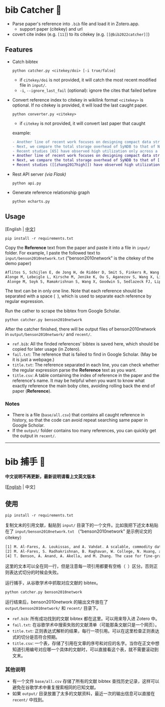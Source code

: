 <!-- <a href="https://github.com/Benature/bib-catcher"><img src="https://i.328888.xyz/2022/12/10/f9HqU.png" height="150" align="right"></a> -->

# bib Catcher 🫳

- Parse paper's reference into `.bib` file and load it in Zotero.app.
  - support paper (citekey) and url
- covert cite index (e.g. `[11]`) to its citekey (e.g. `[[@bib2022catcher]]`)

## Features

- Catch bibtex
    ```shell
    python catcher.py <citekey/doi> [-i true/false]
    ```
    
    - if `citekey/doi` is not provided, it will catch the most recent modified file in `input/`.
    - `-i`, `--ignore_last_fail` (optional): ignore the cites that failed before

- Convert reference index to citekey in wikilink format
    `<citekey>` is optional. If no citekey is provided, it will load the last caught paper.
    ```shell
    python converter.py <citekey>
    ```

    - if `citekey` is not provided, it will convert last paper that caught


    example:
    ```diff
    - Another line of recent work focuses on designing compact data structures [19,27,44] with tradeoffs between accuracy and resource footprints. 
    - Next, we compare the total storage overhead of SyNDB to that of NetSight [32]. 
    - Recent studies [65] have observed high utilization only across a few switch ports during congestion events.
    + Another line of recent work focuses on designing compact data structures ([[al2008scalable]], [[ghorbani2017drill]], [[li2019deter]]) with tradeoffs between accuracy and resource footprints. 
    + Next, we compare the total storage overhead of SyNDB to that of [[handigol2014know|NetSight]]. 
    + Recent studies ([[zhang2017high]]) have observed high utilization only across a few switch ports during congestion events.
    ```

- Rest API server *(via Flask)*
    ```shell
    python api.py
    ```

- Generate reference relationship graph
    ```shell
    python echarts.py
    ```

## Usage

[English | [中文](#bib-捕手-🫳)]

```shell
pip install -r requirements.txt
```

Copy the **Reference** text from the paper and paste it into a file in `input/` folder. 
For example, I paste the followed text to `input/benson2010network.txt` ("benson2010network" is the citekey of the demo paper)

```txt
Aflitos S, Schijlen E, de Jong H, de Ridder D, Smit S, Finkers R, Wang J, Zhang G, Li N, Mao L, et al. Exploring genetic variation in the tomato (Solanum section Lycopersicon) clade by whole-genome sequencing. Plant J. 2014:80(1):136–148. https://doi.org/10.1111/tpj. 12616
Alonge M, Lebeigle L, Kirsche M, Jenike K, Ou S, Aganezov S, Wang X, Lippman ZB, Schatz MC, Soyk S. Automated assembly scaffolding using RagTag elevates a new tomato system for high-throughput genome editing. Genome Biol. 2022:23:258.
 Alonge M, Soyk S, Ramakrishnan S, Wang X, Goodwin S, Sedlazeck FJ, Lippman ZB, Schatz MC. RaGOO: fast and accurate referenceguided scaffolding of draft genomes. Genome Biol. 2019:20(1):224. https://doi.org/10.1186/s13059-019-1829-6
```

The text can be in only one line. Note that each reference should be separated with a space (` `), which is used to separate each reference by regular expression.

Run the cather to scrape the bibtex from Google Scholar.

```shell
python catcher.py benson2010network
```

After the catcher finished, there will be output files of benson2010network in `output/benson2010network/` and `recent/`.
- `ref.bib`: All the finded references' bibtex is saved here, which should be copied for later usage (in Zotero).
- `fail.txt`: The reference that is failed to find in Google Scholar. (May be it is just a webpage.)
- `title.txt`: The reference separated in each line, you can check whether the regular expression parse the **Reference** text as you want.
- `title.csv`: A table containing the index of reference in the paper and the reference's name. It may be helpful when you want to know what exactly reference the main boby cites, avoiding rolling back the end of paper (**Reference**).

### Notes

- There is a file (`base/all.csv`) that contains all caught reference in history, so that the code can avoid repeat searching same paper in Google Scholar.
- If the `output/` folder contains too many references, you can quickly get the output in `recent/`.


---
# bib 捕手 🫳

**中文说明不再更新，最新说明请看上文英文版本**

[[English](#bib-catcher-🫳) | 中文]

## 使用

```shell
pip install -r requirements.txt
```

复制文末的引用文献，黏贴到 `input/` 目录下的一个文件。比如我把下述文本粘贴在了 `input/benson2010network.txt` （“benson2010network” 是示例论文的 citekey）

```txt
[1] M. Al-Fares, A. Loukissas, and A. Vahdat. A scalable, commodity data center network architecture. In SIGCOMM, pages 63–74, 2008.
[2] M. Al-Fares, S. Radhakrishnan, B. Raghavan, W. College, N. Huang, and A. Vahdat. Hedera: Dynamic flow scheduling for data center networks. In Proceedings of NSDI 2010, San Jose, CA, USA, April 2010. [3] T. Benson, A. Anand, A. Akella, and M. Zhang. Understanding Data Center Traffic Characteristics. In Proceedings of Sigcomm Workshop: Research on Enterprise Networks, 2009. 
[4] T. Benson, A. Anand, A. Akella, and M. Zhang. The case for fine-grained traffic engineering in data centers. In Proceedings of INM/WREN ’10, San Jose, CA, USA, April 2010. 
```

这里的文本可以全在同一行，但是注意每一项引用都要有空格（` `）区分。否则正则表达式切分的时候会失败。

运行捕手，从谷歌学术中抓取对应文献的 bibtex。

```shell
python catcher.py benson2010network
```
运行结束后，benson2010network 的输出文件放在了 `output/benson2010network/` 和 `recent/` 目录下。
- `ref.bib`: 所有成功找到的文献 bibtex 都在这里。可以用来导入进 Zotero 中。
- `fail.txt`: 在谷歌学术中搜索失败的文献清单（可能那条文献只是一个网页）。
- `title.txt`: 正则表达式解析的结果，每行一项引用。可以在这里检查正则表达式的切分是否符合预期。
- `title.csv`: 一个表，存储了引用在文章的序号和对应的名字。当你在正文中想知道引用编号对应哪一个具体的文献时，可以直接看这个表，就不需要滚动到文末。

### 其他说明

- 有一个文件 `base/all.csv` 存储了所有的文献 bibtex 查找历史记录，这样可以避免在谷歌学术中重复搜索相同的已知文献。
- 如果 `output/` 目录放置了太多的文献资料，最近一次的输出信息可以直接在 `recent/` 中找到。

